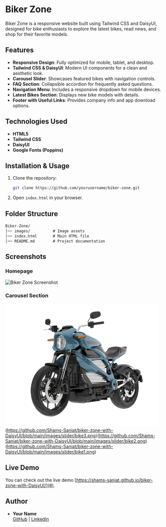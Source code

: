 # Biker Zone

Biker Zone is a responsive website built using Tailwind CSS and DaisyUI, designed for bike enthusiasts to explore the latest bikes, read news, and shop for their favorite models.

## Features

- **Responsive Design**: Fully optimized for mobile, tablet, and desktop.
- **Tailwind CSS & DaisyUI**: Modern UI components for a clean and aesthetic look.
- **Carousel Slider**: Showcases featured bikes with navigation controls.
- **FAQ Section**: Collapsible accordion for frequently asked questions.
- **Navigation Menu**: Includes a responsive dropdown for mobile devices.
- **Latest Bikes Section**: Displays new bike models with details.
- **Footer with Useful Links**: Provides company info and app download options.

## Technologies Used

- **HTML5**
- **Tailwind CSS**
- **DaisyUI**
- **Google Fonts (Poppins)**

## Installation & Usage

1. Clone the repository:
   ```sh
   git clone https://github.com/yourusername/biker-zone.git
   ```
2. Open `index.html` in your browser.

## Folder Structure
```
Biker-Zone/
│── images/          # Image assets
│── index.html       # Main HTML file
│── README.md        # Project documentation
```

## Screenshots

### Homepage
![Biker Zone Screenshot](./images/screenshots/homepage.png)

### Carousel Section
![Carousel Screenshot](https://github.com/Shams-Saniat/biker-zone-with-DaisyUI/blob/main/images/slider/bike4.png)(https://github.com/Shams-Saniat/biker-zone-with-DaisyUI/blob/main/images/slider/bike3.png)(https://github.com/Shams-Saniat/biker-zone-with-DaisyUI/blob/main/images/slider/bike2.png)(https://github.com/Shams-Saniat/biker-zone-with-DaisyUI/blob/main/images/slider/bike1.png)

## Live Demo
You can check out the live demo [https://shams-saniat.github.io/biker-zone-with-DaisyUI/](#).

## Author
- **Your Name**  
  [GitHub](github.com/Shams-Saniat/) | [LinkedIn](linkedin.com/in/shamssaniat)



